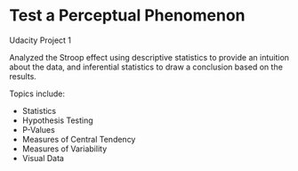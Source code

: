# Test a Perceptual Phenomenon
Udacity Project 1

Analyzed the Stroop effect using descriptive statistics to provide an intuition about the data, and inferential statistics to draw a conclusion based on the results.

Topics include:

- Statistics
- Hypothesis Testing
- P-Values
- Measures of Central Tendency
- Measures of Variability
- Visual Data

